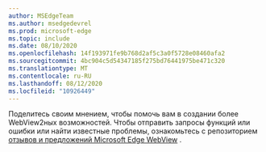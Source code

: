 ```yaml
---
author: MSEdgeTeam
ms.author: msedgedevrel
ms.prod: microsoft-edge
ms.topic: include
ms.date: 08/10/2020
ms.openlocfilehash: 14f193971fe9b768d2af5c3a0f5728e08460afa2
ms.sourcegitcommit: 4bc904c5d54347185f275bd76441975be471c320
ms.translationtype: MT
ms.contentlocale: ru-RU
ms.lasthandoff: 08/12/2020
ms.locfileid: "10926449"
---
```

Поделитесь своим мнением, чтобы помочь вам в создании более WebView2ных возможностей.  Чтобы отправить запросы функций или ошибки или найти известные проблемы, ознакомьтесь с репозиторием [отзывов и предложений Microsoft Edge WebView][GithubMicrosoftedgeWebviewfeedback] .  

<!-- links -->  

[GithubMicrosoftedgeWebviewfeedback]: https://github.com/MicrosoftEdge/WebViewFeedback "WebView Feedback-MicrosoftEdge/WebViewFeedback | GitHub"  
